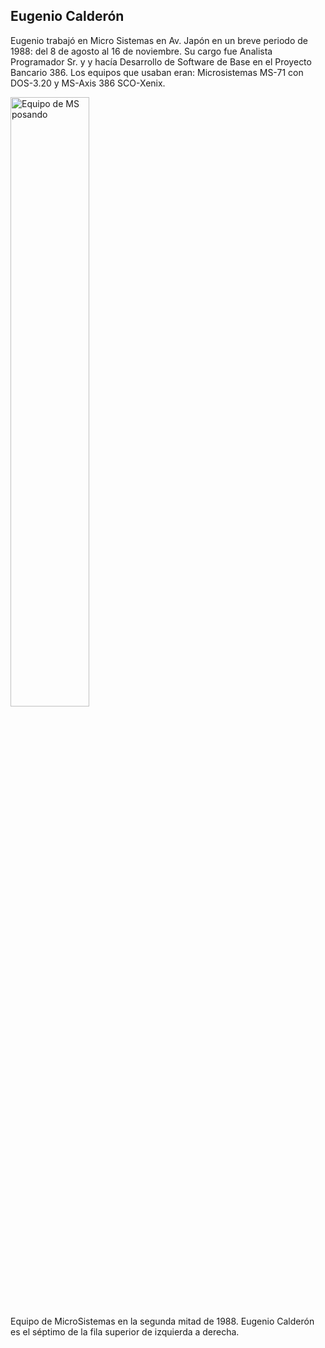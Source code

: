 Eugenio Calderón
---

Eugenio trabajó en Micro Sistemas en Av. Japón en un breve periodo de 1988: del 8 de agosto al 16 de noviembre.
Su cargo fue Analista Programador Sr. y y hacía Desarrollo de Software de Base en el Proyecto Bancario 386.
Los equipos que usaban eran: Microsistemas MS-71 con DOS-3.20 y MS-Axis 386 SCO-Xenix.


<img alt="Equipo de MS posando" src="equipo_con_eugenio_calderon_H21988.jpg" width="50%">
<br/>
Equipo de MicroSistemas en la segunda mitad de 1988.
Eugenio Calderón es el séptimo de la fila superior de izquierda a derecha.


